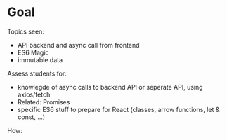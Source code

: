 Goal
====

Topics seen:
* API backend and async call from frontend
* ES6 Magic 
* immutable data

Assess students for: 
* knowlegde of async calls to backend API or seperate API, using axios/fetch
* Related: Promises
* specific ES6 stuff to prepare for React (classes, arrow functions, let & const, ...)

How: